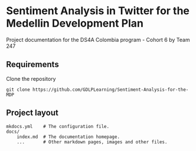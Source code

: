 # Sentiment Analysis in Twitter for the Medellin Development Plan

Project documentation for the DS4A Colombia program - Cohort 6 by Team 247

## Requirements

Clone the repository

    git clone https://github.com/GDLPLearning/Sentiment-Analysis-for-the-MDP


## Project layout

    mkdocs.yml    # The configuration file.
    docs/
        index.md  # The documentation homepage.
        ...       # Other markdown pages, images and other files.
